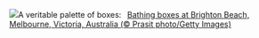![](https://www.bing.com/th?id=OHR.BrightonBoxes_EN-GB5915440281_UHD.jpg&w=1000)A veritable palette of boxes:&nbsp;&ensp;[Bathing boxes at Brighton Beach, Melbourne, Victoria, Australia (© Prasit photo/Getty Images)](https://www.bing.com/th?id=OHR.BrightonBoxes_EN-GB5915440281_UHD.jpg)
<br><br/>
